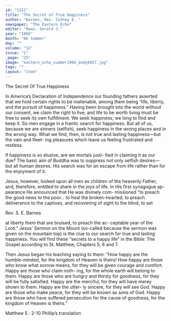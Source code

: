 ```yaml
---
id: "1151"
title: "The Secret of True Happiness"
author: "Barnes, Rev. Sidney E. "
newspaper: "The Eastern Echo"
editor: "Haas, Gerald J."
year: "1966"
month: "06 Summer"
day: ""
volume: "12"
issue: "1"
_page: "25"
image: "eastern_echo_summer1966_body0027.jpg"
tags: ""
layout: "item"
---
```

The Secret Of True Happiness

In America’s Declaration of Independence our
founding fathers asserted that we hold certain rights
to be inalienable, among them being “life, liberty,
and the pursuit of happiness.” Having been brought
into the world without our consent, we claim the
right to live; and life to be worth living must be free
to seek its own fulfillment. We seek happiness; we
long to find and keep it. So men engage in a frantic
search for happiness. But all of us, because we are
sinners (selfish), seek happiness in the wrong places
and in the wrong way. What we find, then, is not
true and lasting happiness—but the vain and fleet-
ing pleasures which leave us feeling frustrated and
restless.

If happiness is so elusive, are we mortals justi-
fied in claiming it as our due? The basic aim of
Buddha was to suppress not only selfish desires—but
all human desires. His search was for an escape from
life rather than for the enjoyment of it.

Jesus, however, looked upon all men as children
of the heavenly Father, and, therefore, entitled to
share in the joys of life. In His first synagogue ap-
pearance He announced that He was divinely com-
missioned “to preach the good news to the poor... to
heal the broken-hearted, to preach deliverance to the
captives, and recovering of sight to the blind, to set

Rev. S. E. Barnes

at liberty them that are bruised, to preach the ac-
ceptable year of the Lord.” Jesus’ Sermon on the
Mount (so-called because the sermon was given on
the mountain top) is the clue to our search for true
and lasting happiness. You will find these “secrets to
a happy life” in the Bible: The Gospel according to
St. Matthew, Chapters 5, 6 and 7.

Then Jesus began his teaching saying to
them: “How happy are the humble-minded,
for the kingdom of Heaven is theirs! How
happy are those who know what sorrow
means, for they will be given courage and
comfort. Happy are those who claim noth-
ing, for the whole earth will belong to them.
Happy are those who are hungry and thirsty
for goodness, for they will be fully satisfied.
Happy are the merciful, for they will have
merey shown to them. Happy are the utter-
ly sincere, for they will see God. Happy are
those who make peace, for they will be
known as sons of God. Happy are those who
have suffered persecution for the cause of
goodness, for the kingdom of Heaven is
theirs.”

Matthew 5 : 2-10
Phillip’s translation
